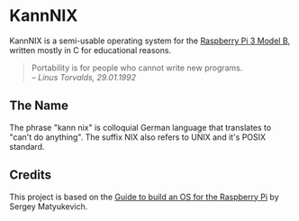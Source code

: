 # KannNIX

KannNIX is a semi-usable operating system for the [Raspberry Pi 3 Model B](https://www.raspberrypi.org/), written mostly in C for educational reasons.

> Portability is for people who cannot write new programs.  
> <cite>– Linus Torvalds, 29.01.1992</cite>

## The Name

The phrase "kann nix" is colloquial German language that translates to "can't do anything".
The suffix NIX also refers to UNIX and it's POSIX standard.

## Credits

This project is based on the [Guide to build an OS for the Raspberry Pi](https://github.com/s-matyukevich/raspberry-pi-os) by Sergey Matyukevich.
